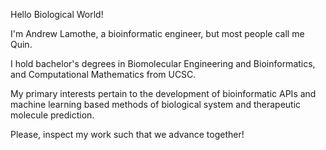 Hello Biological World! 

I'm Andrew Lamothe, a bioinformatic engineer, but most people call me Quin. 

I hold bachelor's degrees in Biomolecular Engineering and Bioinformatics, and Computational Mathematics from UCSC. 

My primary interests pertain to the development of bioinformatic APIs and machine learning based methods of biological system and therapeutic molecule prediction. 

Please, inspect my work such that we advance together! 
